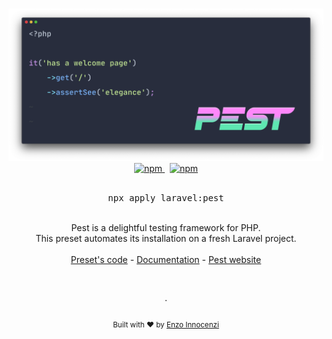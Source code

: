 <p align="center">
  <br />
  <a href="https://preset.dev">
    <img src="https://raw.githubusercontent.com/pestphp/art/master/readme.png" alt="Logo of the Preset tool">
  </a>
  <br />
  <a href="https://www.npmjs.com/package/apply">
    <img alt="npm" src="https://img.shields.io/npm/v/apply?label=preset">
  </a>
  <span>&nbsp;</span>
  <a href="https://usepreset.dev">
    <img alt="npm" src="https://img.shields.io/static/v1?label=documentation&message=read&color=0475b6">
  </a>
  <br />
  <br />
  <pre><div align="center">npx apply laravel:pest</div></pre>
</p>
<br />

<div align="center">
  Pest is a delightful testing framework for PHP.
  <br />
  This preset automates its installation on a fresh Laravel project.
  <br />
  <br />
  <a href="https://github.com/laravel-presets/pest/blob/main/preset.ts">Preset's code</a> - <a href="https://usepreset.dev">Documentation</a> - <a href="https://pestphp.com/">Pest website</a>
</div>

<p align="center">
  <br />
  <br />
  ·
  <br />
  <br />
  <sub>Built with ❤︎ by <a href="https://github.com/enzoinnocenzi">Enzo Innocenzi</a>
</p>
